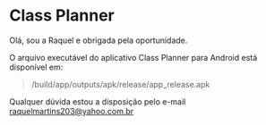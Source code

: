 # Class Planner
Olá, sou a Raquel e obrigada pela oportunidade.

O arquivo executável do aplicativo Class Planner para Android está disponível em:

> /build/app/outputs/apk/release/app_release.apk 

Qualquer dúvida estou a disposição pelo e-mail raquelmartins203@yahoo.com.br

